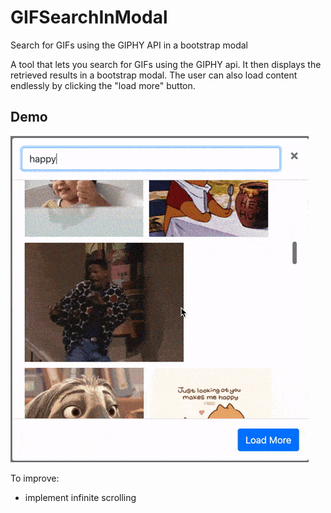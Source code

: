 # GIFSearchInModal
Search for GIFs using the GIPHY API in a bootstrap modal

A tool that lets you search for GIFs using the GIPHY api. It then displays the retrieved results in a bootstrap modal. The user can also load content endlessly by clicking the "load more" button.

Demo
----
![](demo2.gif)


To improve:
- implement infinite scrolling
